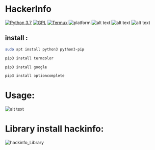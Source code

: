 # HackerInfo
[![Python 3.7](https://img.shields.io/badge/Python-3.7-blue.svg)](http://www.python.org/download/)
[![GPL](https://img.shields.io/badge/GPL-V3.0-red.svg)](https://www.gnu.org/licenses/gpl-3.0.html)
[![Termux](https://img.shields.io/badge/Termux-Android-brightgreen.svg)](https://termux.com/)
![platform](https://img.shields.io/badge/Platform-Linux%7CMacOS%7CWindows-brightgreen.svg)
![alt text](https://www.upload.ee/image/10356677/hejab_logo.png)
![alt text](https://raw.githubusercontent.com/Matrix07ksa/HackerInfo/master/Screenshot/hejab_hackInfo.png)
![alt text](https://raw.githubusercontent.com/Matrix07ksa/HackerInfo/master/Screenshot/hejab_SQL.png)

## install :
```bash
sudo apt install python3 python3-pip

pip3 install termcolor

pip3 install google

pip3 install optioncomplete


```


# Usage:
![alt text](https://raw.githubusercontent.com/Matrix07ksa/HackerInfo/master/Screenshot/hejab_HackInfo.gif)

# Library install hackinfo:
![hackinfo_Library](http://www.gulf-up.com:182/d/oedak6glmdah2wlzy5jh4rmpcmvjsxn2gvdmkyvaiae7qiwdgiacjko3ehowoncfpqu5jlh7/hejab_Library_install_hackinfo.gif)
